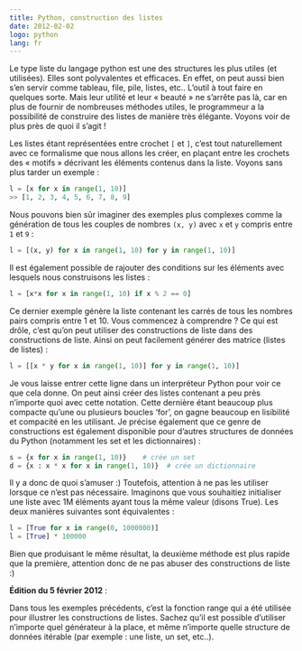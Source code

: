 ```yaml
---
title: Python, construction des listes
date: 2012-02-02
logo: python
lang: fr
---
```


Le type liste du langage python est une des structures les plus utiles
(et utilisées). Elles sont polyvalentes et efficaces. En effet, on
peut aussi bien s’en servir comme tableau, file, pile, listes, etc..
L’outil à tout faire en quelques sorte. Mais leur utilité et leur «
beauté » ne s’arrête pas là, car en plus de fournir de nombreuses
méthodes utiles, le programmeur a la possibilité de construire des
listes de manière très élégante. Voyons voir de plus près de quoi
il s’agit !

Les listes étant représentées entre crochet `[` et `]`, c’est
tout naturellement avec ce formalisme que nous allons les créer, en
plaçant entre les crochets des « motifs » décrivant les éléments
contenus dans la liste. Voyons sans plus tarder un exemple :

```python
l = [x for x in range(1, 10)]
>> [1, 2, 3, 4, 5, 6, 7, 8, 9]
```

Nous pouvons bien sûr imaginer des exemples plus complexes comme la
génération de tous les couples de nombres `(x, y)` avec `x` et `y` compris
entre `1` et `9` :

```python
l = [(x, y) for x in range(1, 10) for y in range(1, 10)]
```

Il est également possible de rajouter des conditions sur les éléments
avec lesquels nous construisons les listes :

```python
l = [x*x for x in range(1, 10) if x % 2 == 0]
```

Ce dernier exemple génère la liste contenant les carrés de tous les
nombres pairs compris entre 1 et 10. Vous commencez à comprendre ? Ce
qui est drôle, c’est qu’on peut utiliser des constructions de liste
dans des constructions de liste. Ainsi on peut facilement générer des
matrice (listes de listes) :

```python
l = [[x * y for x in range(1, 10)] for y in range(1, 10)]
```

Je vous laisse entrer cette ligne dans un interpréteur Python pour
voir ce que cela donne. On peut ainsi créer des listes contenant a
peu près n’importe quoi avec cette notation. Cette dernière étant
beaucoup plus compacte qu’une ou plusieurs boucles ‘for’, on gagne
beaucoup en lisibilité et compacité en les utilisant. Je précise
également que ce genre de constructions est également disponible pour
d’autres structures de données du Python (notamment les set et les
dictionnaires) :

```python
s = {x for x in range(1, 10)}    # crée un set
d = {x : x * x for x in range(1, 10)}  # crée un dictionnaire
```

Il y a donc de quoi s’amuser :) Toutefois, attention à ne pas
les utiliser lorsque ce n’est pas nécessaire. Imaginons que vous
souhaitiez initialiser une liste avec 1M éléments ayant tous la même
valeur (disons True). Les deux manières suivantes sont équivalentes :

```python
l = [True for x in range(0, 1000000)]
l = [True] * 100000
```

Bien que produisant le même résultat, la deuxième méthode est
plus rapide que la première, attention donc de ne pas abuser des
constructions de liste :)

**Édition du 5 février 2012** :

Dans tous les exemples précédents, c’est la fonction range qui a
été utilisée pour illustrer les constructions de listes. Sachez
qu’il est possible d’utiliser n’importe quel générateur à la
place, et même n’importe quelle structure de données itérable (par
exemple : une liste, un set, etc..).
